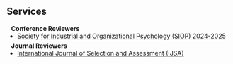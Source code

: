 ## Services

<h4 style="margin:0 10px 0;">Conference Reviewers</h4>

<ul style="margin:0 0 5px;">
  <li><a href="https://www.siop.org/"><autocolor>Society for Industrial and Organizational Psychology (SIOP) 2024-2025</autocolor></a></li>
</ul>

<h4 style="margin:0 10px 0;">Journal Reviewers</h4>

<ul style="margin:0 0 20px;">
  <li><a href="https://www.computer.org/csdl/journal/tp](https://onlinelibrary.wiley.com/journal/14682389"><autocolor>International Journal of Selection and Assessment (IJSA)</autocolor></a></li>
</ul>
